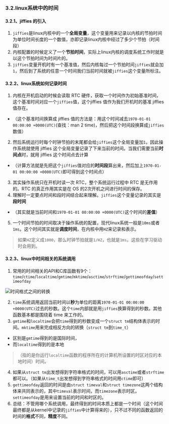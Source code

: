 ### 3.2.linux系统中的时间
#### 3.2.1、jiffies 的引入
1. `jiffies`是linux内核中的一个**全局变量**，这个变量用来记录以内核的节拍时间为单位时间长度的一个数值，亦即记录linux内核中经过了多少个节拍（时间段）
2. 内核配置的时候定义了一个**节拍时间**，实际上linux内核的调度系统工作时就是以这个节拍时间为时间片的。
3. `jiffies`变量开机时有一个基准值，然后内核每过一个节拍时间`jiffies`就会加`1`，然后到了系统的任意一个时间我们当前时间就被`jiffies`这个变量所标注。

#### 3.2.2、linux系统如何记录时间
1. 内核在开机启动的时候会读取 RTC 硬件，获取一个时间作为初始基准时间，这个基准时间对应一个`jiffies`值，这个jiffies 值作为我们开机时的基准 jiffies 值存在。
- （这个基准时间换算成 jiffies 值的方法是：用这个时间减去`1970-01-01 00:00:00 +0000(UTC)`(查找：man 2 time)，然后把这个时间段换算成`jiffies`数值）

2. 然后系统运行时每个时钟节拍的末尾都会给`jiffies`这个全局变量加`1`，因此操作系统就使用 jiffies 这个全局变量记录了下来当前的时间。当我们需要当前**时间点**时，就用 jiffies 这个时间点去计算
- （计算方法就是先把这个`jiffies`值对应的**时间段**算出来，然后加上`1970-01-01 00:00:00 +0000(UTC)`即可得到这个时间点）

3. 其实操作系统只在开机时读一次 RTC，整个系统运行过程中 RTC 是无作用的。RTC 的真正作用其实是在 OS 的2次开机之间进行时间的保存。
4. 理解时一定要点时间和段时间结合起来理解。`jiffies`这个变量记录的其实是**段时间**
- （其实就是当前时间和`1970-01-01 00:00:00 +0000(UTC)`这个时间的**差值**）

5. 一个时间节拍的时间取决于操作系统的配置，现代linux系统一般是`10ms`或者`1ms`。这个时间其实就是**调度时间**，在内核中用`HZ`来记录和表示。
> 如果`HZ`定义成`1000`，那么时钟节拍就是`1/HZ`，也就是`1ms`。这些在学习驱动时会用到。

#### 3.2.3、linux中时间相关的系统调用
1. 常用的时间相关的API和C库函数有9个：`time`/`ctime`/`localtime`/`gmtime`/`mktime`/`asctime`/`strftime`/`gettimeofday`/`settimeofday`

![时间格式之间的转换](https://github.com/zfrime/blog/blob/master/linux_api/Image/time.png)

2. `time`系统调用返回当前时间以**秒**为单位的距离`1970-01-01 00:00:00 +0000(UTC)`过去的秒数。这个`time`内部就是用`jiffies`换算得到的秒数。其他函数基本都是围绕着 time 来工作的。
3. `gmtime`和`localtime`会把`time`得到的秒数变成一个`struct tm`结构体表示的时间。`mktime`用来完成相反方向的转换（`struct tm`到`time_t`）
- 区别是`gmtime`得到的是国际时间，
- 而`localtime`得到的是本地
> （指的是你运行`localtime`函数的程序所在的计算机所设置的时区对应的本地时间）时间。

4. 如果从`struct tm`出发想得到字符串格式的时间，可以用`asctime`或者`strftime`都可以。（如果从`time_t`出发想得到字符串格式的时间用`ctime`即可）
5. `gettimeofday`返回的时间是由`struct timeval`和`struct timezone`这两个结构体来共同表示的，其中`timeval`表示时间，而`timezone`表示时区。`settimeofday`是用来设置当前的时间和时区的。
6. 总结：不管用哪个系统调用，最终得到的时间本质上都是一个时间（这个时间最终都是从kernel中记录的`jiffies`中计算得来的），只不过不同的函数返回的时间的**格式**不同，**精度**不同。
